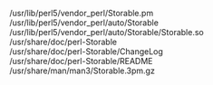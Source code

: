/usr/lib/perl5/vendor\_perl/Storable.pm  
/usr/lib/perl5/vendor\_perl/auto/Storable  
/usr/lib/perl5/vendor\_perl/auto/Storable/Storable.so  
/usr/share/doc/perl-Storable  
/usr/share/doc/perl-Storable/ChangeLog  
/usr/share/doc/perl-Storable/README  
/usr/share/man/man3/Storable.3pm.gz  
